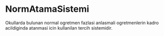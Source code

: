 # NormAtamaSistemi
Okullarda bulunan normal ogretmen fazlasi anlasmali ogretmenlerin kadro acildiginda atanmasi icin kullanilan tercih sistemidir.
